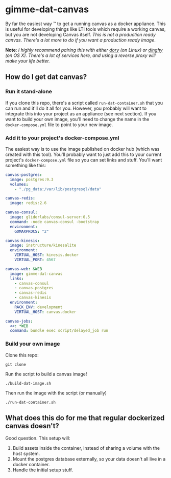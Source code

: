 # gimme-dat-canvas

By far the easiest way &trade; to get a running canvas as a docker appliance.  This is useful for developing things like LTI tools which require a working canvas, but you are not developing Canvas itself.  *This is not a production ready canvas.  There's a lot more to do if you want a production ready image*.

**Note**:  *I highly recommend pairing this with either [dory](https://github.com/FreedomBen/dory)
(on Linux) or [dinghy](https://github.com/codekitchen/dinghy) (on OS X).  There's a lot of
services here, and using a reverse proxy will make your life better.*

## How do I get dat canvas?

### Run it stand-alone

If you clone this repo, there's a script called `run-dat-container.sh` that you can run
and it'll do it all for you.  However, you probably will want to integrate this into your
project as an appliance (see next section).  If you want to build your own image, you'll
need to change the name in the `docker-compose.yml` file to point to your new image.

### Add it to your project's docker-compose.yml

The easiest way is to use the image published on docker hub (which was created with this tool).
You'll probably want to just add this to your current project's `docker-compose.yml` file
so you can set links and stuff.  You'll want something like this:

```yaml
canvas-postgres:
  image: postgres:9.3
  volumes:
    - "./pg_data:/var/lib/postgresql/data"

canvas-redis:
  image: redis:2.6

canvas-consul:
  image: gliderlabs/consul-server:0.5
  command: -node canvas-consul -bootstrap
  environment:
    GOMAXPROCS: "2"

canvas-kinesis:
  image: instructure/kinesalite
  environment:
    VIRTUAL_HOST: kinesis.docker
    VIRTUAL_PORT: 4567

canvas-web: &WEB
  image: gimme-dat-canvas
  links:
    - canvas-consul
    - canvas-postgres
    - canvas-redis
    - canvas-kinesis
  environment:
    RACK_ENV: development
    VIRTUAL_HOST: canvas.docker

canvas-jobs:
  <<: *WEB
  command: bundle exec script/delayed_job run
```

### Build your own image

Clone this repo:

```
git clone 
```

Run the script to build a canvas image!

```
./build-dat-image.sh
```

Then run the image with the script (or manually)

```
./run-dat-container.sh
```

## What does this do for me that regular dockerized canvas doesn't?

Good question. This setup will:

1.  Build assets inside the container, instead of sharing a volume with the host system.
1.  Mount the postgres database externally, so your data doesn't all live in a docker container.
1.  Handle the initial setup stuff.

